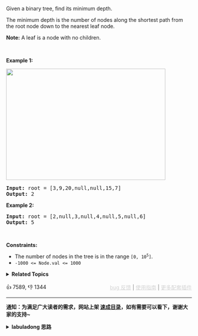 <p>Given a binary tree, find its minimum depth.</p>

<p>The minimum depth is the number of nodes along the shortest path from the root node down to the nearest leaf node.</p>

<p><strong>Note:</strong>&nbsp;A leaf is a node with no children.</p>

<p>&nbsp;</p> 
<p><strong class="example">Example 1:</strong></p> 
<img alt="" src="https://assets.leetcode.com/uploads/2020/10/12/ex_depth.jpg" style="width: 432px; height: 302px;" /> 
<pre>
<strong>Input:</strong> root = [3,9,20,null,null,15,7]
<strong>Output:</strong> 2
</pre>

<p><strong class="example">Example 2:</strong></p>

<pre>
<strong>Input:</strong> root = [2,null,3,null,4,null,5,null,6]
<strong>Output:</strong> 5
</pre>

<p>&nbsp;</p> 
<p><strong>Constraints:</strong></p>

<ul> 
 <li>The number of nodes in the tree is in the range <code>[0, 10<sup>5</sup>]</code>.</li> 
 <li><code>-1000 &lt;= Node.val &lt;= 1000</code></li> 
</ul>

<details><summary><strong>Related Topics</strong></summary>Tree | Depth-First Search | Breadth-First Search | Binary Tree</details><br>

<div>👍 7589, 👎 1344<span style='float: right;'><span style='color: gray;'><a href='https://github.com/labuladong/fucking-algorithm/issues' target='_blank' style='color: lightgray;text-decoration: underline;'>bug 反馈</a> | <a href='https://labuladong.online/algo/fname.html?fname=jb插件简介' target='_blank' style='color: lightgray;text-decoration: underline;'>使用指南</a> | <a href='https://labuladong.online/algo/' target='_blank' style='color: lightgray;text-decoration: underline;'>更多配套插件</a></span></span></div>

<div id="labuladong"><hr>

**通知：为满足广大读者的需求，网站上架 [速成目录](https://labuladong.online/algo/intro/quick-learning-plan/)，如有需要可以看下，谢谢大家的支持~**

<details><summary><strong>labuladong 思路</strong></summary>


<div id="labuladong_solution_zh">

## 基本思路

前文 [手把手刷二叉树总结篇](https://labuladong.online/algo/essential-technique/binary-tree-summary/) 说过二叉树的递归分为「遍历」和「分解问题」两种思维模式，这道题可以同时运用两种思维，而且还可以用 BFS 层序遍历的方式求解，我会给出三种解法。

希望大家借助这道题仔细理解二叉树和 [BFS 算法](https://labuladong.online/algo/essential-technique/bfs-framework/)、[动态规划算法](https://labuladong.online/algo/essential-technique/dynamic-programming-framework/)、[回溯算法](https://labuladong.online/algo/essential-technique/backtrack-framework/) 的联系。

</div>





<div id="solution">

## 解法代码



<div class="tab-panel"><div class="tab-nav">
<button data-tab-item="cpp" class="tab-nav-button btn " data-tab-group="default" onclick="switchTab(this)">cpp🤖</button>

<button data-tab-item="python" class="tab-nav-button btn " data-tab-group="default" onclick="switchTab(this)">python🤖</button>

<button data-tab-item="java" class="tab-nav-button btn active" data-tab-group="default" onclick="switchTab(this)">java🟢</button>

<button data-tab-item="go" class="tab-nav-button btn " data-tab-group="default" onclick="switchTab(this)">go🤖</button>

<button data-tab-item="javascript" class="tab-nav-button btn " data-tab-group="default" onclick="switchTab(this)">javascript🤖</button>
</div><div class="tab-content">
<div data-tab-item="cpp" class="tab-item " data-tab-group="default"><div class="highlight">

```cpp
// 注意：cpp 代码由 chatGPT🤖 根据我的 java 代码翻译。
// 本代码的正确性已通过力扣验证，如有疑问，可以对照 java 代码查看。

// 「遍历」的递归思路
class Solution {
private:
    int minDepthValue = INT_MAX;
    int currentDepth = 0;

    void traverse(TreeNode* root) {
        if (root == nullptr) {
            return;
        }

        // 做选择：在进入节点时增加当前深度
        currentDepth++;

        // 如果当前节点是叶子节点，更新最小深度
        if (root->left == nullptr && root->right == nullptr) {
            minDepthValue = std::min(minDepthValue, currentDepth);
        }

        traverse(root->left);
        traverse(root->right);

        // 撤销选择：在离开节点时减少当前深度
        currentDepth--;
    }

public:
    int minDepth(TreeNode* root) {
        if (root == nullptr) {
            return 0;
        }
        traverse(root);
        return minDepthValue;
    }
};

// 「分解问题」的递归思路
class Solution2 {
public:
    int minDepth(TreeNode* root) {
        // 基本情况：如果节点为空，返回深度为0
        if (root == nullptr) {
            return 0;
        }

        // 递归计算左子树的最小深度
        int leftDepth = minDepth(root->left);
        // 递归计算右子树的最小深度
        int rightDepth = minDepth(root->right);

        // 特殊情况处理：如果左子树为空，返回右子树的深度加1
        if (leftDepth == 0) {
            return rightDepth + 1;
        }
        // 特殊情况处理：如果右子树为空，返回左子树的深度加1
        if (rightDepth == 0) {
            return leftDepth + 1;
        }

        // 计算并返回最小深度：左右子树深度的最小值加1
        return std::min(leftDepth, rightDepth) + 1;
    }
};

// BFS 的思路
class Solution3 {
public:
    int minDepth(TreeNode* root) {
        if (root == nullptr) return 0;
        std::queue<TreeNode*> q;
        q.push(root);
        // root 本身就是一层，depth 初始化为 1
        int depth = 1;

        while (!q.empty()) {
            int sz = q.size();
            // 遍历当前层的节点
            for (int i = 0; i < sz; i++) {
                TreeNode* cur = q.front();
                q.pop();
                // 判断是否到达叶子结点
                if (cur->left == nullptr && cur->right == nullptr)
                    return depth;
                // 将下一层节点加入队列
                if (cur->left != nullptr)
                    q.push(cur->left);
                if (cur->right != nullptr)
                    q.push(cur->right);
            }
            // 这里增加步数
            depth++;
        }
        return depth;
    }
};
```

</div></div>

<div data-tab-item="python" class="tab-item " data-tab-group="default"><div class="highlight">

```python
# 注意：python 代码由 chatGPT🤖 根据我的 java 代码翻译。
# 本代码的正确性已通过力扣验证，如有疑问，可以对照 java 代码查看。

# 「遍历」的递归思路
class Solution:
    def __init__(self):
        self.minimumDepth = float('inf')
        self.currentDepth = 0

    def minDepth(self, root: TreeNode) -> int:
        if root is None:
            return 0
        self.traverse(root)
        return self.minimumDepth

    def traverse(self, root: TreeNode):
        if root is None:
            return

        # 做选择：在进入节点时增加当前深度
        self.currentDepth += 1

        # 如果当前节点是叶子节点，更新最小深度
        if root.left is None and root.right is None:
            self.minimumDepth = min(self.minimumDepth, self.currentDepth)

        self.traverse(root.left)
        self.traverse(root.right)

        # 撤销选择：在离开节点时减少当前深度
        self.currentDepth -= 1


# 「分解问题」的递归思路
class Solution2:
    def minDepth(self, root: TreeNode) -> int:
        # 基本情况：如果节点为空，返回深度为0
        if root is None:
            return 0

        # 递归计算左子树的最小深度
        leftDepth = self.minDepth(root.left)
        # 递归计算右子树的最小深度
        rightDepth = self.minDepth(root.right)

        # 特殊情况处理：如果左子树为空，返回右子树的深度加1
        if leftDepth == 0:
            return rightDepth + 1
        # 特殊情况处理：如果右子树为空，返回左子树的深度加1
        if rightDepth == 0:
            return leftDepth + 1

        # 计算并返回最小深度：左右子树深度的最小值加1
        return min(leftDepth, rightDepth) + 1


# BFS 的思路
from collections import deque

class Solution3:
    def minDepth(self, root: TreeNode) -> int:
        if root is None:
            return 0
        q = deque([root])
        # root 本身就是一层，depth 初始化为 1
        depth = 1

        while q: # <extend down -200>![](https://labuladong.online/algo/images/dijkstra/1.jpeg) #
            sz = len(q)
            # 遍历当前层的节点
            for i in range(sz):
                cur = q.popleft()
                # 判断是否到达叶子结点
                if cur.left is None and cur.right is None:
                    return depth
                # 将下一层节点加入队列
                if cur.left is not None:
                    q.append(cur.left)
                if cur.right is not None:
                    q.append(cur.right)
            # 这里增加步数
            depth += 1
        return depth
```

</div></div>

<div data-tab-item="java" class="tab-item active" data-tab-group="default"><div class="highlight">

```java
// 「遍历」的递归思路
class Solution {
    private int minDepth = Integer.MAX_VALUE;
    private int currentDepth = 0;

    public int minDepth(TreeNode root) {
        if (root == null) {
            return 0;
        }
        traverse(root);
        return minDepth;
    }

    private void traverse(TreeNode root) {
        if (root == null) {
            return;
        }

        // 做选择：在进入节点时增加当前深度
        currentDepth++;

        // 如果当前节点是叶子节点，更新最小深度
        if (root.left == null && root.right == null) {
            minDepth = Math.min(minDepth, currentDepth);
        }

        traverse(root.left);
        traverse(root.right);

        // 撤销选择：在离开节点时减少当前深度
        currentDepth--;
    }
}

// 「分解问题」的递归思路
class Solution2 {
    public int minDepth(TreeNode root) {
        // 基本情况：如果节点为空，返回深度为0
        if (root == null) {
            return 0;
        }

        // 递归计算左子树的最小深度
        int leftDepth = minDepth(root.left);
        // 递归计算右子树的最小深度
        int rightDepth = minDepth(root.right);

        // 特殊情况处理：如果左子树为空，返回右子树的深度加1
        if (leftDepth == 0) {
            return rightDepth + 1;
        }
        // 特殊情况处理：如果右子树为空，返回左子树的深度加1
        if (rightDepth == 0) {
            return leftDepth + 1;
        }

        // 计算并返回最小深度：左右子树深度的最小值加1
        return Math.min(leftDepth, rightDepth) + 1;
    }
}


// BFS 的思路
class Solution3 {
    public int minDepth(TreeNode root) {
        if (root == null) return 0;
        Queue<TreeNode> q = new LinkedList<>();
        q.offer(root);
        // root 本身就是一层，depth 初始化为 1
        int depth = 1;

        while (!q.isEmpty()) {/**<extend down -200>![](https://labuladong.online/algo/images/dijkstra/1.jpeg) */
            int sz = q.size();
            // 遍历当前层的节点
            for (int i = 0; i < sz; i++) {
                TreeNode cur = q.poll();
                // 判断是否到达叶子结点
                if (cur.left == null && cur.right == null)
                    return depth;
                // 将下一层节点加入队列
                if (cur.left != null)
                    q.offer(cur.left);
                if (cur.right != null)
                    q.offer(cur.right);
            }
            // 这里增加步数
            depth++;
        }
        return depth;
    }
}
```

</div></div>

<div data-tab-item="go" class="tab-item " data-tab-group="default"><div class="highlight">

```go
// 注意：go 代码由 chatGPT🤖 根据我的 java 代码翻译。
// 本代码的正确性已通过力扣验证，如有疑问，可以对照 java 代码查看。

// 「遍历」的递归思路
func minDepth(root *TreeNode) int {
    minDepth := int(^uint(0) >> 1) // Initialize to maximum integer
    var currentDepth int
    if root == nil {
        return 0
    }
    traverse(root, &currentDepth, &minDepth)
    return minDepth
}

func traverse(root *TreeNode, currentDepth, minDepth *int) {
    if root == nil {
        return
    }

    // 做选择：在进入节点时增加当前深度
    *currentDepth++

    // 如果当前节点是叶子节点，更新最小深度
    if root.Left == nil && root.Right == nil {
        if *currentDepth < *minDepth {
            *minDepth = *currentDepth
        }
    }

    traverse(root.Left, currentDepth, minDepth)
    traverse(root.Right, currentDepth, minDepth)

    // 撤销选择：在离开节点时减少当前深度
    *currentDepth--
}

// 「分解问题」的递归思路
func minDepth2(root *TreeNode) int {
    // 基本情况：如果节点为空，返回深度为0
    if root == nil {
        return 0
    }

    // 递归计算左子树的最小深度
    leftDepth := minDepth2(root.Left)
    // 递归计算右子树的最小深度
    rightDepth := minDepth2(root.Right)

    // 特殊情况处理：如果左子树为空，返回右子树的深度加1
    if leftDepth == 0 {
        return rightDepth + 1
    }
    // 特殊情况处理：如果右子树为空，返回左子树的深度加1
    if rightDepth == 0 {
        return leftDepth + 1
    }

    // 计算并返回最小深度：左右子树深度的最小值加1
    if leftDepth < rightDepth {
        return leftDepth + 1
    }
    return rightDepth + 1
}

// BFS 的思路
func minDepth3(root *TreeNode) int {
    if root == nil {
        return 0
    }
    queue := []*TreeNode{root}
    // root 本身就是一层，depth 初始化为 1
    depth := 1

    for len(queue) > 0 {
        sz := len(queue)
        // 遍历当前层的节点
        for i := 0; i < sz; i++ {
            cur := queue[0]
            queue = queue[1:]
            // 判断是否到达叶子结点
            if cur.Left == nil && cur.Right == nil {
                return depth
            }
            // 将下一层节点加入队列
            if cur.Left != nil {
                queue = append(queue, cur.Left)
            }
            if cur.Right != nil {
                queue = append(queue, cur.Right)
            }
        }
        // 这里增加步数
        depth++
    }
    return depth
}
```

</div></div>

<div data-tab-item="javascript" class="tab-item " data-tab-group="default"><div class="highlight">

```javascript
// 注意：javascript 代码由 chatGPT🤖 根据我的 java 代码翻译。
// 本代码的正确性已通过力扣验证，如有疑问，可以对照 java 代码查看。

// 「遍历」的递归思路
var minDepth = function(root) {
    let minDepth = Infinity;
    let currentDepth = 0;

    var traverse = function(root) {
        if (root === null) {
            return;
        }

        // 做选择：在进入节点时增加当前深度
        currentDepth++;

        // 如果当前节点是叶子节点，更新最小深度
        if (root.left === null && root.right === null) {
            minDepth = Math.min(minDepth, currentDepth);
        }

        traverse(root.left);
        traverse(root.right);

        // 撤销选择：在离开节点时减少当前深度
        currentDepth--;
    }

    if (root === null) {
        return 0;
    }
    traverse(root);
    return minDepth;
};

// 「分解问题」的递归思路
var minDepth2 = function(root) {
    // 基本情况：如果节点为空，返回深度为0
    if (root === null) {
        return 0;
    }

    // 递归计算左子树的最小深度
    let leftDepth = minDepth2(root.left);
    // 递归计算右子树的最小深度
    let rightDepth = minDepth2(root.right);

    // 特殊情况处理：如果左子树为空，返回右子树的深度加1
    if (leftDepth === 0) {
        return rightDepth + 1;
    }
    // 特殊情况处理：如果右子树为空，返回左子树的深度加1
    if (rightDepth === 0) {
        return leftDepth + 1;
    }

    // 计算并返回最小深度：左右子树深度的最小值加1
    return Math.min(leftDepth, rightDepth) + 1;
};

// BFS 的思路
var minDepth3 = function(root) {
    if (root === null) return 0;
    let q = [];
    q.push(root);
    // root 本身就是一层，depth 初始化为 1
    let depth = 1;

    while (q.length > 0) {
        let sz = q.length;
        // 遍历当前层的节点
        for (let i = 0; i < sz; i++) {
            let cur = q.shift();
            // 判断是否到达叶子结点
            if (cur.left === null && cur.right === null)
                return depth;
            // 将下一层节点加入队列
            if (cur.left !== null)
                q.push(cur.left);
            if (cur.right !== null)
                q.push(cur.right);
        }
        // 这里增加步数
        depth++;
    }
    return depth;
};
```

</div></div>
</div></div>

<hr /><details open hint-container details><summary style="font-size: medium"><strong>🌈🌈 算法可视化 🌈🌈</strong></summary><div id="data_minimum-depth-of-binary-tree"  category="leetcode" ></div><div class="resizable aspect-ratio-container" style="height: 100%;">
<div id="iframe_minimum-depth-of-binary-tree"></div></div>
</details><hr /><br />

</div>
</details>
</div>


